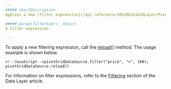 ```yaml
---
##### shortDescription
Applies a new [filter expression](/api-reference/30%20Data%20Layer/PivotGridDataSource/1%20Configuration/filter.md '/Documentation/ApiReference/Data_Layer/PivotGridDataSource/Configuration/#filter'). Cannot be used for the [XmlaStore](/api-reference/30%20Data%20Layer/XmlaStore '/Documentation/ApiReference/Data_Layer/XmlaStore/') store type.

##### param(filterExpr): object
A filter expression.

---
```

To apply a new filtering expression, call the [reload()](/api-reference/30%20Data%20Layer/PivotGridDataSource/3%20Methods/reload().md '/Documentation/ApiReference/Data_Layer/PivotGridDataSource/Methods/#reload') method. The usage example is shown below.

    <!--JavaScript-->pivotGridDataSource.filter("price", "<", 100);
	pivotGridDataSource.reload()

For information on filter expressions, refer to the [Filtering](/concepts/30%20Data%20Layer/5%20Data%20Layer/2%20Reading%20Data/15%20Filtering '/Documentation/Guide/Data_Layer/Data_Layer/#Reading_Data/Filtering') section of the Data Layer article.